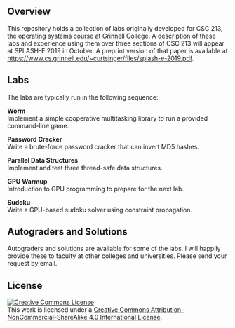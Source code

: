 ## Overview
This repository holds a collection of labs originally developed for CSC 213, the operating systems course at Grinnell College. A description of these labs and experience using them over three sections of CSC 213 will appear at SPLASH-E 2019 in October. A preprint version of that paper is available at <https://www.cs.grinnell.edu/~curtsinger/files/splash-e-2019.pdf>.

## Labs
The labs are typically run in the following sequence:

**Worm**  
Implement a simple cooperative multitasking library to run a provided command-line game.

**Password Cracker**  
Write a brute-force password cracker that can invert MD5 hashes.

**Parallel Data Structures**  
Implement and test three thread-safe data structures.

**GPU Warmup**  
Introduction to GPU programming to prepare for the next lab.

**Sudoku**  
Write a GPU-based sudoku solver using constraint propagation.

## Autograders and Solutions
Autograders and solutions are available for some of the labs. I will happily provide these to faculty at other colleges and universities. Please send your request by email.

## License

<a rel="license" href="http://creativecommons.org/licenses/by-nc-sa/4.0/"><img alt="Creative Commons License" style="border-width:0" src="https://i.creativecommons.org/l/by-nc-sa/4.0/88x31.png" /></a><br />This work is licensed under a <a rel="license" href="http://creativecommons.org/licenses/by-nc-sa/4.0/">Creative Commons Attribution-NonCommercial-ShareAlike 4.0 International License</a>.
